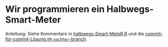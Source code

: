 # Wir programmieren ein Halbwegs-Smart-Meter

Anleitung: Siehe Kommentare in [halbwegs-Smart-MeteR.R](halbwegs-Smart-MeteR.R) und die [commit-für-commit-Lösung im `nachher`-branch](https://github.com/katrinleinweber/Halbwegs-Smart-MeteR/compare/nachher).
